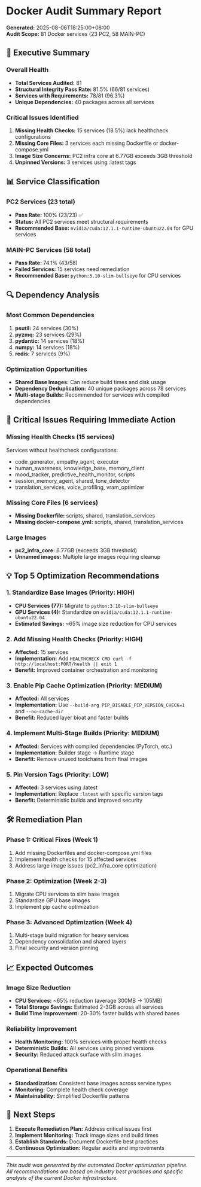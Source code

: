 # Docker Audit Summary Report
**Generated:** 2025-08-06T18:25:00+08:00  
**Audit Scope:** 81 Docker services (23 PC2, 58 MAIN-PC)

## 🎯 Executive Summary

### Overall Health
- **Total Services Audited:** 81
- **Structural Integrity Pass Rate:** 81.5% (66/81 services)
- **Services with Requirements:** 78/81 (96.3%)
- **Unique Dependencies:** 40 packages across all services

### Critical Issues Identified
1. **Missing Health Checks:** 15 services (18.5%) lack healthcheck configurations
2. **Missing Core Files:** 3 services each missing Dockerfile or docker-compose.yml
3. **Image Size Concerns:** PC2 infra core at 6.77GB exceeds 3GB threshold
4. **Unpinned Versions:** 3 services using :latest tags

## 📊 Service Classification

### PC2 Services (23 total)
- **Pass Rate:** 100% (23/23) ✅
- **Status:** All PC2 services meet structural requirements
- **Recommended Base:** `nvidia/cuda:12.1.1-runtime-ubuntu22.04` for GPU services

### MAIN-PC Services (58 total) 
- **Pass Rate:** 74.1% (43/58)
- **Failed Services:** 15 services need remediation
- **Recommended Base:** `python:3.10-slim-bullseye` for CPU services

## 🔍 Dependency Analysis

### Most Common Dependencies
1. **psutil:** 24 services (30%)
2. **pyzmq:** 23 services (29%) 
3. **pydantic:** 14 services (18%)
4. **numpy:** 14 services (18%)
5. **redis:** 7 services (9%)

### Optimization Opportunities
- **Shared Base Images:** Can reduce build times and disk usage
- **Dependency Deduplication:** 40 unique packages across 78 services
- **Multi-stage Builds:** Recommended for services with compiled dependencies

## 🚨 Critical Issues Requiring Immediate Action

### Missing Health Checks (15 services)
Services without healthcheck configurations:
- code_generator, empathy_agent, executor
- human_awareness, knowledge_base, memory_client
- mood_tracker, predictive_health_monitor, scripts
- session_memory_agent, shared, tone_detector
- translation_services, voice_profiling, vram_optimizer

### Missing Core Files (6 services)
- **Missing Dockerfile:** scripts, shared, translation_services
- **Missing docker-compose.yml:** scripts, shared, translation_services

### Large Images
- **pc2_infra_core:** 6.77GB (exceeds 3GB threshold)
- **Unnamed images:** Multiple large images requiring cleanup

## 💡 Top 5 Optimization Recommendations

### 1. Standardize Base Images (Priority: HIGH)
- **CPU Services (77):** Migrate to `python:3.10-slim-bullseye`
- **GPU Services (4):** Standardize on `nvidia/cuda:12.1.1-runtime-ubuntu22.04` 
- **Estimated Savings:** ~65% image size reduction for CPU services

### 2. Add Missing Health Checks (Priority: HIGH)
- **Affected:** 15 services
- **Implementation:** Add `HEALTHCHECK CMD curl -f http://localhost:PORT/health || exit 1`
- **Benefit:** Improved container orchestration and monitoring

### 3. Enable Pip Cache Optimization (Priority: MEDIUM)
- **Affected:** All services
- **Implementation:** Use `--build-arg PIP_DISABLE_PIP_VERSION_CHECK=1` and `--no-cache-dir`
- **Benefit:** Reduced layer bloat and faster builds

### 4. Implement Multi-Stage Builds (Priority: MEDIUM)
- **Affected:** Services with compiled dependencies (PyTorch, etc.)
- **Implementation:** Builder stage → Runtime stage
- **Benefit:** Remove unused toolchains from final images

### 5. Pin Version Tags (Priority: LOW)
- **Affected:** 3 services using :latest
- **Implementation:** Replace `:latest` with specific version tags
- **Benefit:** Deterministic builds and improved security

## 🛠️ Remediation Plan

### Phase 1: Critical Fixes (Week 1)
1. Add missing Dockerfiles and docker-compose.yml files
2. Implement health checks for 15 affected services
3. Address large image issues (pc2_infra_core optimization)

### Phase 2: Optimization (Week 2-3)
1. Migrate CPU services to slim base images
2. Standardize GPU base images
3. Implement pip cache optimization

### Phase 3: Advanced Optimization (Week 4)
1. Multi-stage build migration for heavy services
2. Dependency consolidation and shared layers
3. Final security and version pinning

## 📈 Expected Outcomes

### Image Size Reduction
- **CPU Services:** ~65% reduction (average 300MB → 105MB)
- **Total Storage Savings:** Estimated 2-3GB across all services
- **Build Time Improvement:** 20-30% faster builds with shared bases

### Reliability Improvement
- **Health Monitoring:** 100% services with proper health checks
- **Deterministic Builds:** All services using pinned versions
- **Security:** Reduced attack surface with slim images

### Operational Benefits
- **Standardization:** Consistent base images across service types
- **Monitoring:** Complete health check coverage
- **Maintainability:** Simplified Dockerfile patterns

## 🎯 Next Steps

1. **Execute Remediation Plan:** Address critical issues first
2. **Implement Monitoring:** Track image sizes and build times
3. **Establish Standards:** Document Dockerfile best practices
4. **Continuous Optimization:** Regular audits and improvements

---
*This audit was generated by the automated Docker optimization pipeline. All recommendations are based on industry best practices and specific analysis of the current Docker infrastructure.*
